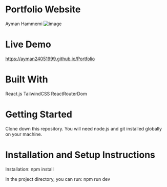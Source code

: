 # Portfolio Website
Ayman Hammemi
![image](https://github.com/user-attachments/assets/54f3dac4-ba34-4826-8015-847902e7f00b)
# Live Demo
https://ayman24051999.github.io/Portfolio
# Built With 
React.js
TailwindCSS
ReactRouterDom
# Getting Started
Clone down this repository. You will need node.js and git installed globally on your machine.
# Installation and Setup Instructions
Installation: npm install

In the project directory, you can run: npm run dev


